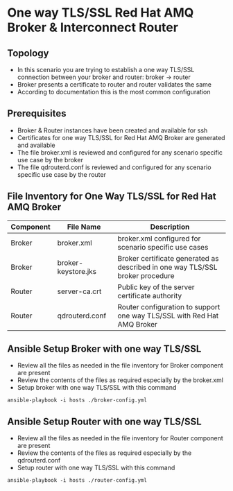 # One way TLS/SSL Red Hat AMQ Broker & Interconnect Router

## Topology
* In this scenario you are trying to establish a one way TLS/SSL connection between your broker and router: broker -> router
* Broker presents a certificate to router and router validates the same
* According to documentation this is the most common configuration

## Prerequisites
* Broker & Router instances have been created and available for ssh
* Certificates for one way TLS/SSL for Red Hat AMQ Broker are generated and available
* The file broker.xml is reviewed and configured for any scenario specific use case by the broker
* The file qdrouterd.conf is reviewed and configured for any scenario specific use case by the router

## File Inventory for One Way TLS/SSL for Red Hat AMQ Broker
|Component|File Name|Description|
|---|---|---|
|Broker|broker.xml|broker.xml configured for scenario specific use cases|
|Broker|broker-keystore.jks| Broker certificate generated as described in one way TLS/SSL broker procedure |
|Router|server-ca.crt| Public key of the server certificate authority |
|Router|qdrouterd.conf| Router configuration to support one way TLS/SSL with Red Hat AMQ Broker|

## Ansible Setup Broker with one way TLS/SSL
* Review all the files as needed in the file inventory for Broker component are present
* Review the contents of the files as required especially by the broker.xml
* Setup broker with one way TLS/SSL with this command
```shell
ansible-playbook -i hosts ./broker-config.yml
```

## Ansible Setup Router with one way TLS/SSL
* Review all the files as needed in the file inventory for Router component are present
* Review the contents of the files as required especially by the qdrouterd.conf
* Setup router with one way TLS/SSL with this command
```shell
ansible-playbook -i hosts ./router-config.yml
```